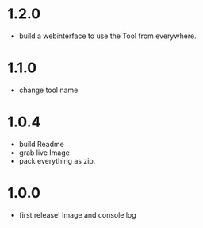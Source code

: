 # 1.2.0
- build a webinterface to use the Tool from everywhere.

# 1.1.0
- change tool name

# 1.0.4
- build Readme
- grab live Image
- pack everything as zip. 

# 1.0.0
- first release! Image and console log